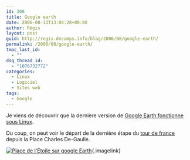 ```yaml
---
id: 308
title: Google earth
date: 2006-08-13T13:04:28+00:00
author: Régis
layout: post
guid: http://regis.decamps.info/blog/2006/08/google-earth/
permalink: /2006/08/google-earth/
tmac_last_id:
  - ""
dsq_thread_id:
  - "1076732772"
categories:
  - Linux
  - Logiciel
  - Sites web
tags:
  - Google
---
```

Je viens de découvrir que la dernière version de [Google Earth fonctionne sous Linux](http://earth.google.com/tour/thanks-linux4.html).

Du coup, on peut voir le départ de la dernière étape du [tour de france](http://www.letour.fr/2006/TDF/LIVE/fr/1800/r2_google_earth.html) depuis la Place Charles De-Gaulle.
  
[<img id="image307" src="http://regis.decamps.info/blog/wp-content/uploads/2006/08/google-earth-place_etoile.thumbnail.png" alt="Place de l'Etoile sur google Earth" />](http://regis.decamps.info/blog/wp-content/uploads/2006/08/google-earth-place_etoile.png "Place de l'Etoile sur google Earth"){.imagelink}